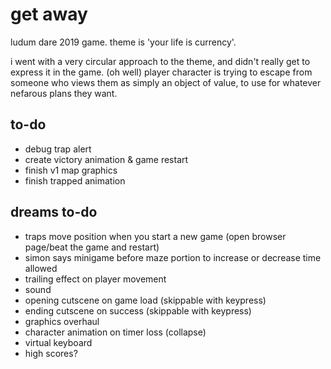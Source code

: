 # get away
ludum dare 2019 game. theme is 'your life is currency'.

i went with a very circular approach to the theme, and didn't really get to express it in the game. (oh well) player character is trying to escape from someone who views them as simply an object of value, to use for whatever nefarous plans they want.

## to-do
* debug trap alert
* create victory animation & game restart
* finish v1 map graphics
* finish trapped animation

## dreams to-do
* traps move position when you start a new game (open browser page/beat the game and restart)
* simon says minigame before maze portion to increase or decrease time allowed
* trailing effect on player movement
* sound
* opening cutscene on game load (skippable with keypress)
* ending cutscene on success (skippable with keypress)
* graphics overhaul
* character animation on timer loss (collapse)
* virtual keyboard
* high scores?